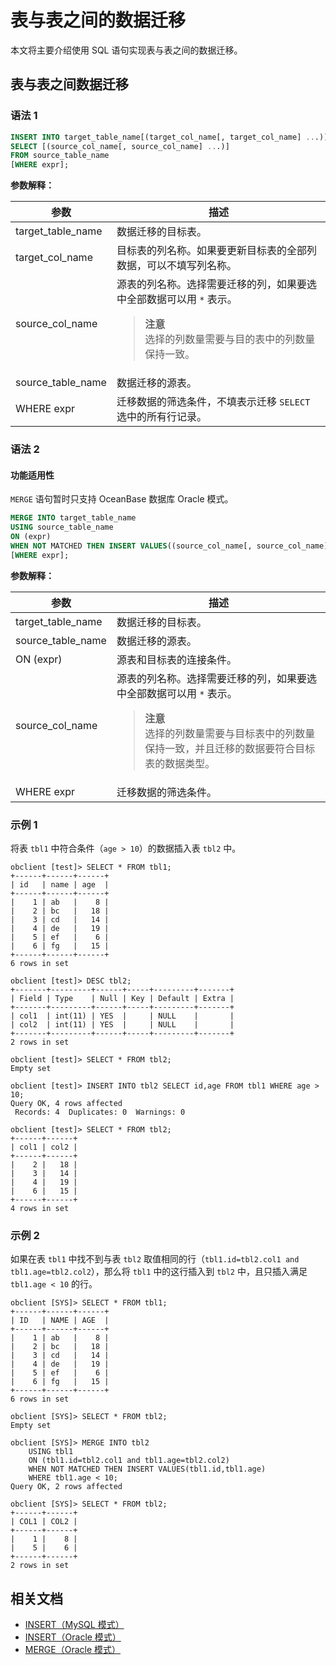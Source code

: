# 表与表之间的数据迁移

本文将主要介绍使用 SQL 语句实现表与表之间的数据迁移。

## 表与表之间数据迁移

### 语法 1

```sql
INSERT INTO target_table_name[(target_col_name[, target_col_name] ...)]
SELECT [(source_col_name[, source_col_name] ...)]
FROM source_table_name
[WHERE expr];
```

**参数解释：**

|      参数    |      描述        |
|--------------|-----------------|
| target_table_name  | 数据迁移的目标表。|
| target_col_name    | 目标表的列名称。如果要更新目标表的全部列数据，可以不填写列名称。|
| source_col_name    | 源表的列名称。选择需要迁移的列，如果要选中全部数据可以用 `*` 表示。 <blockquote><b>注意</b></br>选择的列数量需要与目的表中的列数量保持一致。</blockquote> |
| source_table_name  | 数据迁移的源表。|
| WHERE expr  | 迁移数据的筛选条件，不填表示迁移 `SELECT` 选中的所有行记录。|

### 语法 2

<main id="notice" >
  <h4>功能适用性</h4>
  <p><code>MERGE</code> 语句暂时只支持 OceanBase 数据库 Oracle 模式。</p>
</main>

```sql
MERGE INTO target_table_name 
USING source_table_name
ON (expr)
WHEN NOT MATCHED THEN INSERT VALUES((source_col_name[, source_col_name] ...))
[WHERE expr];
```

**参数解释：**

|      参数    |      描述        |
|--------------|-----------------|
| target_table_name  | 数据迁移的目标表。|
| source_table_name  | 数据迁移的源表。|
| ON (expr)          | 源表和目标表的连接条件。|
| source_col_name    | 源表的列名称。选择需要迁移的列，如果要选中全部数据可以用 `*` 表示。 <blockquote><b>注意</b></br>选择的列数量需要与目标表中的列数量保持一致，并且迁移的数据要符合目标表的数据类型。</blockquote> |
| WHERE expr  | 迁移数据的筛选条件。|

### 示例 1

将表 `tbl1` 中符合条件（`age > 10`）的数据插入表 `tbl2` 中。

```shell
obclient [test]> SELECT * FROM tbl1;
+------+------+------+
| id   | name | age  |
+------+------+------+
|    1 | ab   |    8 |
|    2 | bc   |   18 |
|    3 | cd   |   14 |
|    4 | de   |   19 |
|    5 | ef   |    6 |
|    6 | fg   |   15 |
+------+------+------+
6 rows in set

obclient [test]> DESC tbl2;
+-------+---------+------+-----+---------+-------+
| Field | Type    | Null | Key | Default | Extra |
+-------+---------+------+-----+---------+-------+
| col1  | int(11) | YES  |     | NULL    |       |
| col2  | int(11) | YES  |     | NULL    |       |
+-------+---------+------+-----+---------+-------+
2 rows in set

obclient [test]> SELECT * FROM tbl2;
Empty set

obclient [test]> INSERT INTO tbl2 SELECT id,age FROM tbl1 WHERE age > 10;
Query OK, 4 rows affected
 Records: 4  Duplicates: 0  Warnings: 0

obclient [test]> SELECT * FROM tbl2;
+------+------+
| col1 | col2 |
+------+------+
|    2 |   18 |
|    3 |   14 |
|    4 |   19 |
|    6 |   15 |
+------+------+
4 rows in set
```

### 示例 2

如果在表 `tbl1` 中找不到与表 `tbl2` 取值相同的行（`tbl1.id=tbl2.col1 and tbl1.age=tbl2.col2`），那么将 `tbl1` 中的这行插入到 `tbl2` 中，且只插入满足 `tbl1.age < 10` 的行。

```shell
obclient [SYS]> SELECT * FROM tbl1;
+------+------+------+
| ID   | NAME | AGE  |
+------+------+------+
|    1 | ab   |    8 |
|    2 | bc   |   18 |
|    3 | cd   |   14 |
|    4 | de   |   19 |
|    5 | ef   |    6 |
|    6 | fg   |   15 |
+------+------+------+
6 rows in set

obclient [SYS]> SELECT * FROM tbl2;
Empty set

obclient [SYS]> MERGE INTO tbl2
    USING tbl1
    ON (tbl1.id=tbl2.col1 and tbl1.age=tbl2.col2)
    WHEN NOT MATCHED THEN INSERT VALUES(tbl1.id,tbl1.age)
    WHERE tbl1.age < 10;
Query OK, 2 rows affected

obclient [SYS]> SELECT * FROM tbl2;
+------+------+
| COL1 | COL2 |
+------+------+
|    1 |    8 |
|    5 |    6 |
+------+------+
2 rows in set
```

## 相关文档

* [INSERT（MySQL 模式）](../../7.reference/4.development-reference/1.sql-syntax/2.common-tenant-of-mysql-mode/6.sql-statement-of-mysql-mode/57.insert-of-mysql-mode.md)
* [INSERT（Oracle 模式）](../../7.reference/4.development-reference/1.sql-syntax/3.common-tenant-of-oracle-mode/9.sql-statement-of-oracle-mode/2.dml-of-oracle-mode/2.insert-of-oracle-mode.md)
* [MERGE（Oracle 模式）](../../7.reference/4.development-reference/1.sql-syntax/3.common-tenant-of-oracle-mode/9.sql-statement-of-oracle-mode/2.dml-of-oracle-mode/3.merge-of-oracle-mode.md)

